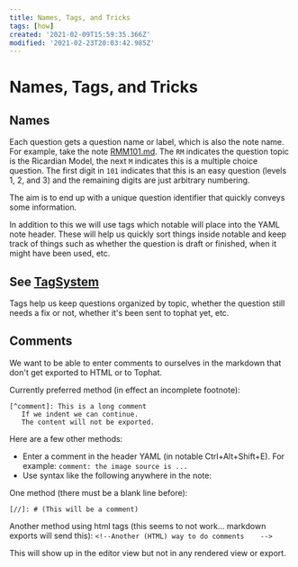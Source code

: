 ```yaml
---
title: Names, Tags, and Tricks
tags: [how]
created: '2021-02-09T15:59:35.366Z'
modified: '2021-02-23T20:03:42.985Z'
---
```


# Names, Tags, and Tricks


## Names
Each question gets a question name or label, which is also the note name.  
For example, take the note [RMM101.md](./RM1101.md). The `RM` indicates the question topic is the Ricardian Model, the next `M` indicates this is a multiple choice question.  The first digit in `101` indicates that this is an easy question (levels 1, 2, and 3) and the remaining digits are just arbitrary numbering.

The aim is to end up with a unique question identifier that quickly conveys some information.

In addition to this we will use tags which notable will place into the YAML note header. These will help us quickly sort things inside notable and keep track of things such as whether the question is draft or finished, when it might have been used, etc.

## See [TagSystem](TagSystem.md)

Tags help us keep questions organized by topic, whether the question still needs a fix or not, whether it's been sent to tophat yet, etc. 




## Comments
We want to be able to enter comments to ourselves in the markdown that don't get exported to HTML or to Tophat.

Currently preferred method (in effect an incomplete footnote):
```
[^comment]: This is a long comment 
   If we indent we can continue.
   The content will not be exported.
```


Here are a few other methods:
- Enter a comment in the header YAML (in notable Ctrl+Alt+Shift+E). For example: `comment: the image source is ...`
- Use syntax like the following anywhere in the note:

One method (there must be a blank line before): 

`[//]: # (This will be a comment)`  

[//]: # (This will be a comment)

Another method using html tags (this seems to not work... markdown exports will send this):
`<!--Another (HTML) way to do comments    -->`

<!--Another (HTML) way to do comments    -->
This will show up in the editor view but not in any rendered view or export.
